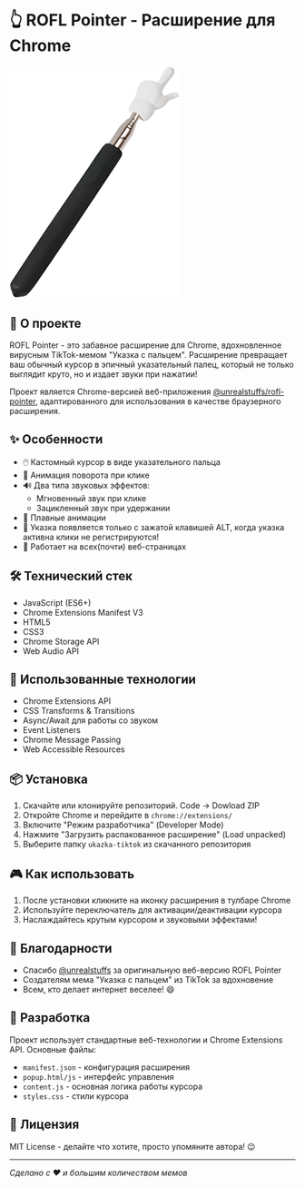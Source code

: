 # 👆 ROFL Pointer - Расширение для Chrome

<img src="assets/default.png" alt="ROFL Pointer Preview" width="300">

## 🎯 О проекте

ROFL Pointer - это забавное расширение для Chrome, вдохновленное вирусным TikTok-мемом "Указка с пальцем". Расширение превращает ваш обычный курсор в эпичный указательный палец, который не только выглядит круто, но и издает звуки при нажатии!

Проект является Chrome-версией веб-приложения [@unrealstuffs/rofl-pointer](https://unrealstuffs.github.io/rofl-pointer/), адаптированного для использования в качестве браузерного расширения.

## ✨ Особенности

- 🖱️ Кастомный курсор в виде указательного пальца
- 🔄 Анимация поворота при клике
- 🔊 Два типа звуковых эффектов:
  - Мгновенный звук при клике
  - Зацикленный звук при удержании
- 💫 Плавные анимации
- 📍 Указка появляется только с зажатой клавишей ALT, когда указка активна клики не регистрируются!
- 🎯 Работает на всех(почти) веб-страницах

## 🛠️ Технический стек

- JavaScript (ES6+)
- Chrome Extensions Manifest V3
- HTML5
- CSS3
- Chrome Storage API
- Web Audio API

## 🔧 Использованные технологии

- Chrome Extensions API
- CSS Transforms & Transitions
- Async/Await для работы со звуком
- Event Listeners
- Chrome Message Passing
- Web Accessible Resources

## 📦 Установка

1. Скачайте или клонируйте репозиторий. Code -> Dowload ZIP
2. Откройте Chrome и перейдите в `chrome://extensions/`
3. Включите "Режим разработчика" (Developer Mode)
4. Нажмите "Загрузить распакованное расширение" (Load unpacked)
5. Выберите папку `ukazka-tiktok` из скачанного репозитория

## 🎮 Как использовать

1. После установки кликните на иконку расширения в тулбаре Chrome
2. Используйте переключатель для активации/деактивации курсора
3. Наслаждайтесь крутым курсором и звуковыми эффектами!

## 🙏 Благодарности

- Спасибо [@unrealstuffs](https://github.com/unrealstuffs) за оригинальную веб-версию ROFL Pointer
- Создателям мема "Указка с пальцем" из TikTok за вдохновение
- Всем, кто делает интернет веселее! 😄

## 🔨 Разработка

Проект использует стандартные веб-технологии и Chrome Extensions API. Основные файлы:

- `manifest.json` - конфигурация расширения
- `popup.html/js` - интерфейс управления
- `content.js` - основная логика работы курсора
- `styles.css` - стили курсора

## 📝 Лицензия

MIT License - делайте что хотите, просто упомяните автора! 😉

---
*Сделано с ❤️ и большим количеством мемов*
